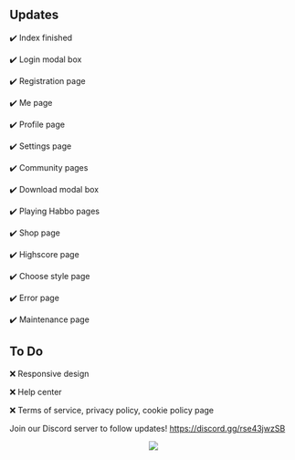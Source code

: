 ## Updates
✔️ Index finished

✔️ Login modal box

✔️ Registration page

✔️ Me page

✔️ Profile page

✔️ Settings page

✔️ Community pages

✔️ Download modal box

✔️ Playing Habbo pages

✔️ Shop page

✔️ Highscore page

✔️ Choose style page

✔️ Error page 

✔️ Maintenance page 

## To Do
❌ Responsive design

❌ Help center

❌ Terms of service, privacy policy, cookie policy page

Join our Discord server to follow updates! https://discord.gg/rse43jwzSB

<p align="center">
  <img src="https://4.bp.blogspot.com/-bmtODumkTL4/Vt36B0I1_oI/AAAAAAAAiOg/RjOA1pyxbXk/s1600/BAW_foroneday.png">
</p>
